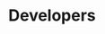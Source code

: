 ---
title: Developers
heading: Developer Documentation
lead: "Find API info, authentication instructions and steps to consume JSON feeds from Stock2Shop and send products as JSON payloads to Stock2Shop for processing."
description: "Information and documentation for developers wanting to use Stock2Shop’s well defined API to integrate their inventory system and various sales channels. This documentation covers general concepts, logging in and the API."
menu: docmenutop
weight: 3
---